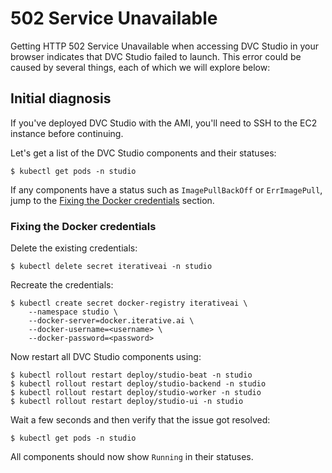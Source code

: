 # 502 Service Unavailable

Getting HTTP 502 Service Unavailable when accessing DVC Studio in your browser
indicates that DVC Studio failed to launch. This error could be caused by
several things, each of which we will explore below:

## Initial diagnosis

<admon type="info">

If you've deployed DVC Studio with the AMI, you'll need to SSH to the EC2
instance before continuing.

</admon>

Let's get a list of the DVC Studio components and their statuses:

```cli
$ kubectl get pods -n studio
```

If any components have a status such as `ImagePullBackOff` or `ErrImagePull`,
jump to the [Fixing the Docker credentials](#fixing-the-docker-credentials)
section.

### Fixing the Docker credentials

Delete the existing credentials:

```cli
$ kubectl delete secret iterativeai -n studio
```

Recreate the credentials:

```cli
$ kubectl create secret docker-registry iterativeai \
    --namespace studio \
    --docker-server=docker.iterative.ai \
    --docker-username=<username> \
    --docker-password=<password>
```

Now restart all DVC Studio components using:

```cli
$ kubectl rollout restart deploy/studio-beat -n studio
$ kubectl rollout restart deploy/studio-backend -n studio
$ kubectl rollout restart deploy/studio-worker -n studio
$ kubectl rollout restart deploy/studio-ui -n studio
```

Wait a few seconds and then verify that the issue got resolved:

```cli
$ kubectl get pods -n studio
```

All components should now show `Running` in their statuses.
